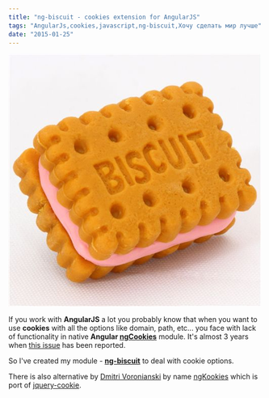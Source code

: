 ```yaml
---
title: "ng-biscuit - cookies extension for AngularJS"
tags: "AngularJs,cookies,javascript,ng-biscuit,Хочу сделать мир лучше"
date: "2015-01-25"
---
```


![ng-biscuit](images/strawberry-biscuit-eraser-from-Japan-by-Iwako-160128-1.jpg)

If you work with **AngularJS** a lot you probably know that when you want to use **cookies** with all the options like domain, path, etc... you face with lack of functionality in native **Angular [ngCookies](https://docs.angularjs.org/api/ngCookies)** module. It's almost 3 years when [this issue](https://github.com/angular/angular.js/issues/950 "More powerful $cookies service") has been reported.

So I've created my module - **[ng-biscuit](https://stevermeister.github.io/ng-biscuit/ "github.io/ng-biscuit/")** to deal with cookie options.

There is also alternative by [Dmitri Voronianski](https://github.com/voronianski "github.com/voronianski") by name [ngKookies](https://github.com/voronianski/ngKookies "github.com") which is port of [jquery-cookie](https://github.com/carhartl/jquery-cookie).
